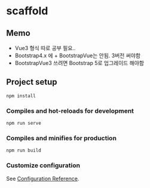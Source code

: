 # scaffold

## Memo
- Vue3 형식 따로 공부 필요..
- Bootstrap4.x 에 + BootstrapVue는 안됨. 3버전 써야함
- BootstrapVue3 쓰려면 Bootstrap 5로 업그레이드 해야함

## Project setup
```
npm install
```

### Compiles and hot-reloads for development
```
npm run serve
```

### Compiles and minifies for production
```
npm run build
```

### Customize configuration
See [Configuration Reference](https://cli.vuejs.org/config/).
